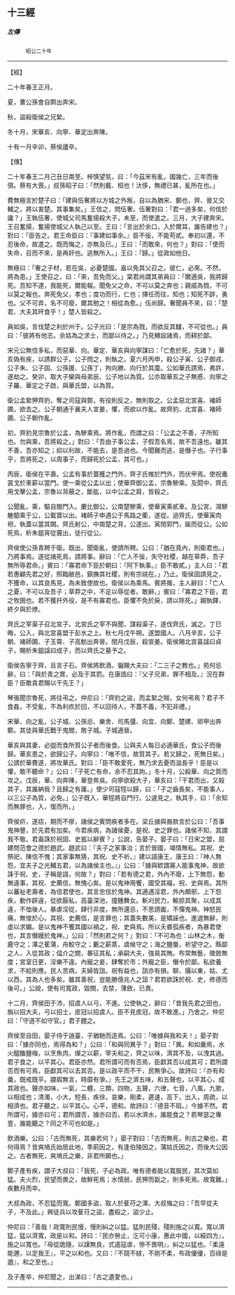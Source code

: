 

## 十三經

##### 左傳
　　　`昭公二十年`

* * *

【經】

二十年春王正月。

夏，曹公孫會自鄸出奔宋。

秋，盜殺衛侯之兄縶。

冬十月，宋華亥、向寧、華定出奔陳。

十有一月辛卯，蔡侯廬卒。

【傳】

二十年春王二月己丑日南至。梓慎望氛，曰：「今茲宋有亂，國幾亡，三年而後弭。蔡有大喪。」叔孫昭子曰：「然則戴、桓也！汏侈，無禮已甚，亂所在也。」

費無極言於楚子曰：「建與伍奢將以方城之外叛，自以為猶宋、鄭也，齊、晉又交輔之，將以害楚。其事集矣。」王信之，問伍奢。伍奢對曰：「君一過多矣，何信於讒？」王執伍奢，使城父司馬奮揚殺大子，未至，而使遣之。三月，大子建奔宋。王召奮揚，奮揚使城父人執己以至。王曰：「言出於余口，入於爾耳，誰告建也？」對曰：「臣告之。君王命臣曰：『事建如事余。』臣不佞，不能苟貳。奉初以還，不忍後命，故遣之。既而悔之，亦無及已。」王曰：「而敢來，何也？」對曰：「使而失命，召而不來，是再奸也。逃無所入。」王曰：「歸。」從政如他日。

無極曰：「奢之子材，若在吳，必憂楚國。盍以免其父召之。彼仁，必來。不然，將為患。」王使召之，曰：「來，吾免而父。」棠君尚謂其弟員曰：「爾適吳，我將歸死。吾知不逮，我能死，爾能報。聞免父之命，不可以莫之奔也；親戚為戮，不可以莫之報也。奔死免父，孝也；度功而行，仁也；擇任而往，知也；知死不辟，勇也。父不可弃，名不可廢，爾其勉之！相從為愈。」伍尚歸。奢聞員不來，曰：「楚君、大夫其旰食乎！」楚人皆殺之。

員如吳，言伐楚之利於州于。公子光曰：「是宗為戮，而欲反其讎，不可從也。」員曰：「彼將有他志。余姑為之求士，而鄙以待之。」乃見鱄設諸焉，而耕於鄙。

宋元公無信多私，而惡華、向。華定、華亥與向寧謀曰：「亡愈於死，先諸？」華亥偽有疾，以誘群公子。公子問之，則執之。夏六月丙申，殺公子寅、公子御戎、公子朱、公子固、公孫援、公孫丁，拘向勝、向行於其廩。公如華氏請焉，弗許，遂劫之。癸卯，取大子欒與母弟辰、公子地以為質。公亦取華亥之子無慼、向寧之子羅、華定之子啟，與華氏盟，以為質。

衛公孟縶狎齊豹，奪之司寇與鄄，有役則反之，無則取之。公孟惡北宮喜、褚師圃，欲去之。公子朝通于襄夫人宣姜，懼，而欲以作亂。故齊豹、北宮喜、褚師圃、公子朝作亂。

初，齊豹見宗魯於公孟，為驂乘焉。將作亂，而謂之曰：「公孟之不善，子所知也。勿與乘，吾將殺之。」對曰：「吾由子事公孟，子假吾名焉，故不吾遠也。雖其不善，吾亦知之；抑以利故，不能去，是吾過也。今聞難而逃，是僭子也。子行事乎，吾將死之，以周事子，而歸死於公孟，其可也。」

丙辰，衛侯在平壽。公孟有事於蓋獲之門外，齊子氏帷於門外，而伏甲焉。使祝鼃寘戈於車薪以當門。使一乘從公孟以出；使華齊御公孟，宗魯驂乘。及閎中，齊氏用戈擊公孟，宗魯以背蔽之，斷肱，以中公孟之肩，皆殺之。

公聞亂，乘，驅自閱門入。慶比御公，公南楚驂乘，使華寅乘貳車。及公宮，鴻駵魋駟乘于公，公載寶以出。褚師子申遇公于馬路之衢，遂從。過齊氏，使華寅肉袒，執蓋以當其闕。齊氏射公，中南楚之背，公遂出。寅閉郭門，踰而從公。公如死鳥，析朱鉏宵從竇出，徒行從公。

齊侯使公孫青聘于衛。既出，聞衛亂，使請所聘。公曰：「猶在竟內，則衛君也。」乃將事焉。遂從諸死鳥，請將事。辭曰：「亡人不佞，失守社稷，越在草莽，吾子無所辱君命。」賓曰：「寡君命下臣於朝曰：『阿下執事。』臣不敢貳。」主人曰：「君若惠顧先君之好，照臨敝邑，鎮撫其社稷，則有宗祧在。」乃止。衛侯固請見之，不獲命，以其良馬見，為未致使故也。衛侯以為乘馬。賓將掫，主人辭曰：「亡人之憂，不可以及吾子；草莽之中，不足以辱從者。敢辭。」賓曰：「寡君之下臣，君之牧圉也。若不獲扞外役，是不有寡君也。臣懼不免於戾，請以除死。」親執鐸，終夕與於燎。

齊氏之宰渠子召北宮子。北宮氏之宰不與聞，謀殺渠子，遂伐齊氏，滅之。丁巳晦，公入，與北宮喜盟于彭水之上。秋七月戊午朔，遂盟國人。八月辛亥，公子朝、褚師圃、子玉霄、子高魴出奔晉。閏月戊辰，殺宣姜。衛侯賜北宮喜諡曰貞子，賜析朱鉏諡曰成子，而以齊氏之墓予之。

衛侯告寧于齊，且言子石。齊侯將飲酒，徧賜大夫曰：「二三子之教也。」苑何忌辭，曰：「與於青之賞，必及于其罰。在康誥曰：『父子兄弟，罪不相及。』況在群臣？臣敢貪君賜以干先王？」

琴張聞宗魯死，將往弔之。仲尼曰：「齊豹之盜，而孟縶之賊，女何弔焉？君子不食姦，不受亂，不為利疚於回，不以回待人，不蓋不義，不犯非禮。」

宋華、向之亂，公子城、公孫忌、樂舍、司馬彊、向宜、向鄭、楚建、郳甲出奔鄭。其徒與華氏戰于鬼閻，敗子城。子城適晉。

華亥與其妻，必盥而食所質公子者而後食。公與夫人每日必適華氏，食公子而後歸。華亥患之，欲歸公子。向寧曰：「唯不信，故質其子。若又歸之，死無日矣。」公請於華費遂，將攻華氏。對曰：「臣不敢愛死，無乃求去憂而滋長乎！臣是以懼，敢不聽命？」公曰：「子死亡有命，余不忍其訽。」冬十月，公殺華、向之質而攻之。戊辰，華、向奔陳，華登奔吳。向寧欲殺大子，華亥曰：「干君而出，又殺其子，其誰納我？且歸之有庸。」使少司寇牼以歸，曰：「子之齒長矣，不能事人，以三公子為質，必免。」公子既入，華牼將自門行。公遽見之，執其手，曰：「余知而無罪也，入，復而所。」

齊侯疥，遂痁，期而不瘳，諸侯之賓問疾者多在。梁丘據與裔款言於公曰：「吾事鬼神豐，於先君有加矣。今君疾病，為諸侯憂，是祝、史之罪也。諸侯不知，其謂我不敬。君盍誅於祝固、史嚚以辭賓？」公說，告晏子。晏子曰：「日宋之盟，屈建問范會之德於趙武。趙武曰：『夫子之家事治；言於晉國，竭情無私。其祝、史祭祀，陳信不愧；其家事無猜，其祝、史不祈。』建以語康王，康王曰：『神人無怨，宜夫子之光輔五君，以為諸侯主也。』」公曰：「據與欵謂寡人能事鬼神，故欲誅于祝、史，子稱是語，何故？」對曰：「若有德之君，外內不廢，上下無怨，動無違事，其祝、史薦信，無愧心矣。是以鬼神用饗，國受其福，祝、史與焉。其所以蕃祉老壽者，為信君使也，其言忠信於鬼神。其適遇淫君，外內頗邪，上下怨疾，動作辟違，從欲厭私，高臺深池，撞鍾舞女。斬刈民力，輸掠其聚，以成其違，不恤後人。暴虐淫從，肆行非度，無所還忌，不思謗讟，不憚鬼神。神怒民痛，無悛於心。其祝、史薦信，是言罪也；其蓋失數美，是矯誣也。進退無辭，則虛以求媚。是以鬼神不饗其國以禍之，祝、史與焉。所以夭昬孤疾者，為暴君使也，其言僭嫚於鬼神。」公曰：「然則若之何？」對曰：「不可為也：山林之木，衡鹿守之；澤之萑蒲，舟鮫守之；藪之薪蒸，虞候守之；海之鹽蜃，祈望守之。縣鄙之人，入從其政；偪介之關，暴征其私；承嗣大夫，強易其賄。布常無藝，徵斂無度；宮室日更，淫樂不違。內寵之妾，肆奪於市；外寵之臣，僭令於鄙。私欲養求，不給則應。民人苦病，夫婦皆詛。祝有益也，詛亦有損。聊、攝以東，姑、尤以西，其為人也多矣。雖其善祝，豈能勝億兆人之詛？君若欲誅於祝、史，修德而後可。」公說，使有司寬政，毀關，去禁，薄斂，已責。

十二月，齊侯田于沛，招虞人以弓，不進。公使執之，辭曰：「昔我先君之田也，旃以招大夫，弓以招士，皮冠以招虞人。臣不見皮冠，故不敢進。」乃舍之。仲尼曰：「守道不如守官。」君子韙之。

齊侯至自田，晏子侍于遄臺，子猶馳而造焉。公曰：「唯據與我和夫！」晏子對曰：「據亦同也，焉得為和？」公曰：「和與同異乎？」對曰：「異。和如羹焉，水火醯醢鹽梅，以烹魚肉，燀之以薪，宰夫和之，齊之以味，濟其不及，以洩其過。君子食之，以平其心。君臣亦然。君所謂可而有否焉，臣獻其否以成其可；君所謂否而有可焉，臣獻其可以去其否。是以政平而不干，民無爭心。故詩曰：『亦有和羹，既戒既平。鬷嘏無言，時靡有爭。』先王之濟五味，和五聲也，以平其心，成其政也。聲亦如味，一氣，二體，三類，四物，五聲，六律，七音，八風，九歌，以相成也；清濁，小大，短長，疾徐，哀樂，剛柔，遲速，高下，出入，周疏，以相濟也。君子聽之，以平其心。心平，德和。故詩曰：『德音不瑕。』今據不然。君所謂可，據亦曰可；君所謂否，據亦曰否。若以水濟水，誰能食之？若琴瑟之專壹，誰能聽之？同之不可也如是。」

飲酒樂。公曰：「古而無死，其樂若何？」晏子對曰：「古而無死，則古之樂也，君何得焉？昔爽鳩氏始居此地，季萴因之，有逢伯陵因之，蒲姑氏因之，而後大公因之。古者無死，爽鳩氏之樂，非君所願也。」

鄭子產有疾，謂子大叔曰：「我死，子必為政。唯有德者能以寬服民，其次莫如猛。夫火烈，民望而畏之，故鮮死焉；水懦弱，民狎而翫之，則多死焉。故寬難。」疾數月而卒。

大叔為政，不忍猛而寬。鄭國多盜，取人於萑苻之澤。大叔悔之曰：「吾早從夫子，不及此。」興徒兵以攻萑苻之盜，盡殺之，盜少止。

仲尼曰：「善哉！政寬則民慢，慢則糾之以猛。猛則民殘，殘則施之以寬。寬以濟猛，猛以濟寬，政是以和。詩曰：『民亦勞止，汔可小康，惠此中國，以綏四方』，施之以寬也。『毋從詭隨，以謹無良，式遏寇虐，慘不畏明』，糾之以猛也。『柔遠能邇，以定我王』，平之以和也。又曰：『不競不絿，不剛不柔，布政優優，百祿是遒』，和之至也。」

及子產卒，仲尼聞之，出涕曰：「古之遺愛也。」

* * *

